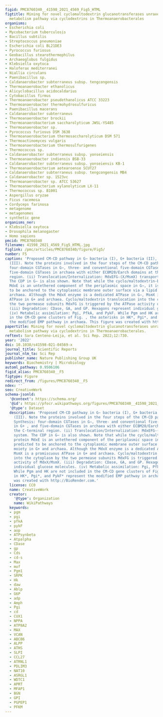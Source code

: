 ```yaml
---
figid: PMC8760340__41598_2021_4569_Fig5_HTML
figtitle: Mining for novel cyclomaltodextrin glucanotransferases unravels the carbohydrate
  metabolism pathway via cyclodextrins in Thermoanaerobacterales
organisms:
- Escherichia coli
- Mycobacterium tuberculosis
- Bacillus subtilis
- Streptococcus pneumoniae
- Escherichia coli BL21DE3
- Pyrococcus furiosus
- Geobacillus stearothermophilus
- Archaeoglobus fulgidus
- Klebsiella oxytoca
- Haloferax mediterranei
- Niallia circulans
- Paenibacillus sp.
- Caldanaerobacter subterraneus subsp. tengcongensis
- Thermoanaerobacter ethanolicus
- Alicyclobacillus acidocaldarius
- Cytobacillus firmus
- Thermoanaerobacter pseudethanolicus ATCC 33223
- Thermoanaerobacter thermohydrosulfuricus
- Paenibacillus macerans
- Caldanaerobacter subterraneus
- Thermoanaerobacter brockii
- Thermoanaerobacterium saccharolyticum JWSL-YS485
- Thermoanaerobacter sp.
- Pyrococcus furiosus DSM 3638
- Thermoanaerobacterium thermosaccharolyticum DSM 571
- Thermoactinomyces vulgaris
- Thermoanaerobacterium thermosulfurigenes
- Thermococcus sp.
- Caldanaerobacter subterraneus subsp. yonseiensis
- Thermoanaerobacter indiensis BSB-33
- Caldanaerobacter subterraneus subsp. yonseiensis KB-1
- Thermoanaerobacterium aotearoense SCUT27
- Caldanaerobacter subterraneus subsp. tengcongensis MB4
- Caldanaerobacter sp. 1523vc
- Thermoanaerobacter sp. ATCC 53627
- Thermoanaerobacterium xylanolyticum LX-11
- Thermococcus sp. B1001
- Aspergillus oryzae
- Ficus racemosa
- Cordyceps farinosa
- metagenome
- metagenomes
- synthetic gene
organisms_ner:
- Klebsiella oxytoca
- Drosophila melanogaster
- Homo sapiens
pmcid: PMC8760340
filename: 41598_2021_4569_Fig5_HTML.jpg
figlink: /pmc/articles/PMC8760340/figure/Fig5/
number: F5
caption: 'Proposed CM-CD pathway in G− bacteria (I), G+ bacteria (II), and archaea
  (III). Note the proteins involved in the four steps of the CM-CD pathway. (i) Synthesis:
  four-domain CGTases in G−, three- and conventional five-domain CGTases in G+ , and
  five-domain CGTases in archaea with either ECBM20/Earch domains at the C-terminal
  region. (ii) Translocation/Internalization: MdxEFG-(X/MsmX) transporter system.
  The CDP in G− is also shown. Note that while the cyclo/maltodextrin-binding protein
  MdxE is an untethered component of the periplasmic space in G−, it is predicted
  to be anchored to the cytoplasmic membrane outer surface via a lipid moiety in G+ and
  archaea. Although the MdxX enzyme is a dedicated ATPase in G−, MsmX is a promiscuous
  ATPase in G+ and archaea. Cyclo/maltodextrin translocation into the cytoplasm by
  the two permease subunits MdxFG is triggered by the ATPase activity of MdxX/MsmX.
  (iii) Degradation: CDase, GA, and GP. Hexagons represent individual glucose molecules.
  (iv) Metabolic assimilation: Pgi, PfkA, and PykF. While Pgm and HK are not included
  in the CM-CD gene clusters of Fig. , the asterisks in HK*, Pgi*, and PykF* represent
  the modified EMP pathway in archaea. This figure was created with http://BioRender.com.'
papertitle: Mining for novel cyclomaltodextrin glucanotransferases unravels the carbohydrate
  metabolism pathway via cyclodextrins in Thermoanaerobacterales.
reftext: Sara Centeno-Leija, et al. Sci Rep. 2022;12:730.
year: '2022'
doi: 10.1038/s41598-021-04569-x
journal_title: Scientific Reports
journal_nlm_ta: Sci Rep
publisher_name: Nature Publishing Group UK
keywords: Biochemistry | Microbiology
automl_pathway: 0.9506106
figid_alias: PMC8760340__F5
figtype: Figure
redirect_from: /figures/PMC8760340__F5
ndex: ''
seo: CreativeWork
schema-jsonld:
  '@context': https://schema.org/
  '@id': https://pfocr.wikipathways.org/figures/PMC8760340__41598_2021_4569_Fig5_HTML.html
  '@type': Dataset
  description: 'Proposed CM-CD pathway in G− bacteria (I), G+ bacteria (II), and archaea
    (III). Note the proteins involved in the four steps of the CM-CD pathway. (i)
    Synthesis: four-domain CGTases in G−, three- and conventional five-domain CGTases
    in G+ , and five-domain CGTases in archaea with either ECBM20/Earch domains at
    the C-terminal region. (ii) Translocation/Internalization: MdxEFG-(X/MsmX) transporter
    system. The CDP in G− is also shown. Note that while the cyclo/maltodextrin-binding
    protein MdxE is an untethered component of the periplasmic space in G−, it is
    predicted to be anchored to the cytoplasmic membrane outer surface via a lipid
    moiety in G+ and archaea. Although the MdxX enzyme is a dedicated ATPase in G−,
    MsmX is a promiscuous ATPase in G+ and archaea. Cyclo/maltodextrin translocation
    into the cytoplasm by the two permease subunits MdxFG is triggered by the ATPase
    activity of MdxX/MsmX. (iii) Degradation: CDase, GA, and GP. Hexagons represent
    individual glucose molecules. (iv) Metabolic assimilation: Pgi, PfkA, and PykF.
    While Pgm and HK are not included in the CM-CD gene clusters of Fig. , the asterisks
    in HK*, Pgi*, and PykF* represent the modified EMP pathway in archaea. This figure
    was created with http://BioRender.com.'
  license: CC0
  name: CreativeWork
  creator:
    '@type': Organization
    name: WikiPathways
  keywords:
  - pgm
  - pgi
  - pfkA
  - pykF
  - aop
  - ATPsynbeta
  - Atpalpha
  - CDase
  - gp
  - Cds
  - cd-s
  - Max
  - mof
  - Pgm1
  - SRPK
  - Hk
  - daw
  - Ablp
  - G6P
  - adp
  - Amph
  - Pgi
  - cd
  - CUX1
  - NPPA
  - ATP8A2
  - MAX
  - VCAN
  - ABCB6
  - ALPP
  - ATHS
  - SLPI
  - CCL27
  - ATRNL1
  - PDLIM3
  - NAT10
  - ASRGL1
  - WDTC1
  - APRT
  - MFAP1
  - BGN
  - GPI
  - PGPEP1
  - PFKM
---
```


